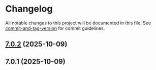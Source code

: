# Changelog

All notable changes to this project will be documented in this file. See [commit-and-tag-version](https://github.com/absolute-version/commit-and-tag-version) for commit guidelines.

## [7.0.2](https://github.com/Cap-go/capacitor-pay/compare/7.0.1...7.0.2) (2025-10-09)

## 7.0.1 (2025-10-09)
